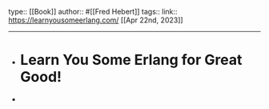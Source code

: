 type:: [[Book]]
author:: #[[Fred Hebert]]
tags:: 
link:: https://learnyousomeerlang.com/
[[Apr 22nd, 2023]]
***

- # Learn You Some Erlang for Great Good!
-